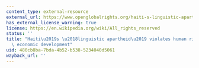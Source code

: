 ```yaml
---
content_type: external-resource
external_url: https://www.openglobalrights.org/haiti-s-linguistic-apartheid-violates-children-s-rights-and-hampers-/
has_external_license_warning: true
license: https://en.wikipedia.org/wiki/All_rights_reserved
status: ''
title: "Haiti\u2019s \u2018linguistic apartheid\u2019 violates human rights and hampers\
  \ economic development"
uid: 480cb8ba-7bda-4b52-b538-5234040d5061
wayback_url: ''
---
```


